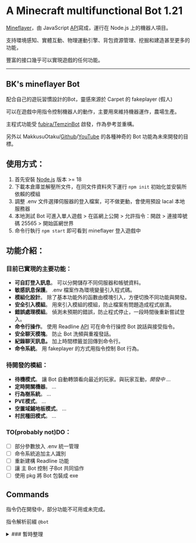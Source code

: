 # A Minecraft multifunctional Bot 1.21

[Mineflayer](https://github.com/PrismarineJS/mineflayer)，由 JavaScript [API](https://github.com/PrismarineJS/mineflayer/blob/master/docs/api.md)寫成，運行在 Node.js 上的機器人項目。

支持環境感知、實體互動、物理運動引擎、背包資源管理、挖掘和建造甚至更多的功能，

豐富的接口幾乎可以實現遊戲的任何功能。

---

## BK's mineflayer Bot

配合自己的遊玩習慣設計的Bot，靈感來源於 Carpet 的 fakeplayer (假人)

可以在遊戲中用指令控制機器人的動作，主要用來維持機器運作，農場生產。

主程式功能受 [fubira/TemzinBot](https://github.com/fubira/TemzinBot) 啟發，作為參考並重構。

另外以 MakkusuOtaku/[Github](https://github.com/MakkusuOtaku)/[YouTube](https://www.youtube.com/@MakkusuOtaku) 的各種神奇的 Bot 功能為未來開發的目標。

## 使用方式：

1. 首先安裝 [Node.js](https://nodejs.org/zh-tw) 版本 >= 18
2. 下載本倉庫並解壓所文件，在同文件資料夾下運行 `npm init` 初始化並安裝所依賴的模組
3. 調整 .env 文件選擇伺服器的登入檔案，可不做更動，會使用預設 lacal 本地服務器
4. 本地測試 Bot 可進入單人遊戲 > 在區網上公開 > 允許指令：開啟 > 連接埠號碼 25565 > 開始區網世界
5. 命令行執行 `npm start` 即可看到 mineflayer 登入遊戲中


## 功能介紹：

### 目前已實現的主要功能：

- **可自訂登入訊息**。  可以分開儲存不同伺服器和帳號資料。
- **敏感訊息保護**。     .env 檔案作為環境變量引入程式碼。
- **模組化設計**。      除了基本功能外的函數由模塊引入，方便切換不同功能與開發。
- **安全引入模組**。    用來引入模組的模組，防止檔案有問題造成程式崩潰。
- **錯誤處理模組**。    偵測未預期的錯誤，防止程式停止，一段時間後重新嘗試登入。
- **命令行操作**。      使用 Readline [API](https://nodejs.org/api/readline.html) 可在命令行操控 Bot 說話與接受指令。
- **安全聊天模塊**。    防止 Bot 洗頻與重複發話。
- **紀錄聊天訊息。**    加上時間標籤並回傳到命令行。
- **命令系統**。        用 fakeplayer 的方式用指令控制 Bot 行為。

### 待開發的模組：

- **待機模式**。            讓 Bot 自動轉頭看向最近的玩家。與玩家互動，*開發中 ...*
- **定時開關機器**。        *...*
- **行為樹系統**。          *...*
- **PVE模式**。             *...*
- **空置域鋪地板模式**。    *...*
- **村民種田模式**。        *...*

### TO(probably not)DO：

- [ ] 部分參數放入 .env 統一管理
- [ ] 命令系統追加主人識別
- [ ] 重新建構 Readline 功能
- [ ] 讓 主 Bot 控制 子Bot 共同協作
- [ ] 使用 pkg 將 Bot 包裝成 exe

## Commands

指令仍在開發中，部分功能不可用或未完成。

指令解析前綴 `@bot`

<details>
<summary>### 暫時整理</summary>

#### "say":

      讓 Bot 重複你輸入的內容

#### "attack":

      左鍵攻擊一次最近的實體

#### "use":

      右鍵操作 5 格內準心所指的方塊
      或輸入指定座標

#### "move":

        控制 Bot 動作，例如：`<move forward>`
        ['forward', 'back', 'left', 'right', 'jump', 'sprint', 'sneak']
        可追加持續秒數，例如：<move back 10>

#### "look":

        看向最近的實體
        或追加指定方向，例如：`<look up>`, <look 北>
        ["forward","back","left","right","up","down","north","east","south","west"]
        ["前","後","左","右","上","下","北","東","南","西]
       或輸入 3 個數字座標，例如：<look 100 64 200>

#### "turn" :

      操作 Bot 轉向指定方向，並維持俯仰角
      ["back","left","right","後","左","右"] 例如：`<turn back>`
      或旋轉角度（360°） 與 俯仰角度（±90°），例如：<turn 90 5>

#### "drop":

      丟出手上的一個
      或是輸入指定欄位 0-3（裝備）, 4（副手）, 9-35（背包）, 36-44（快捷欄）

#### "equip", "穿上":

      穿上手上拿的裝備

#### "unequip", "脫下", "脫掉":

      脫掉所有穿著的裝備

#### "dropStack":

      丟棄整組

#### "swapHand", "swingArm", "揮手":

      揮手一次

#### "jump", "跳":

      跳躍一次

#### "sneak", "蹲下", "蹲":

      開啟或切換蹲下狀態

#### "unsneak":

      停止蹲下狀態

#### "sprint", "衝刺", "跑":

      開啟或切換衝刺狀態

#### "unsprint":

      停止衝刺狀態

#### "mount", "ride", "上車":

      乘上騎乘物

#### "dismount", "getoff", "下車":

      從騎乘物下來

#### "close":

      關閉開啟的頁面

#### "quit":

      讓 Bot 斷線重新登入

#### "kill":

      退出整個主程式

#### "stop":

      停下目前的狀態

</details>
